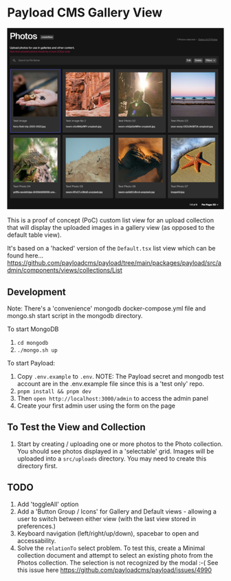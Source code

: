 # Payload CMS Gallery View

![Photo Gallery](photo-gallery-og.jpg)

This is a proof of concept (PoC) custom list view for an upload collection that will display the uploaded images in a gallery view (as opposed to the default table view).

It's based on a 'hacked' version of the `Default.tsx` list view which can be found here...
https://github.com/payloadcms/payload/tree/main/packages/payload/src/admin/components/views/collections/List


## Development

Note: There's a 'convenience' mongodb docker-compose.yml file and mongo.sh start script in the mongodb directory.

To start MongoDB

1. `cd mongodb`
1. `./mongo.sh up`

To start Payload:
1. Copy `.env.example` to `.env`. NOTE: The Payload secret and mongodb test account are in the .env.example file since this is a 'test only' repo.
1. `pnpm install && pnpm dev`
1. Then `open http://localhost:3000/admin` to access the admin panel
1. Create your first admin user using the form on the page

## To Test the View and Collection

1. Start by creating / uploading one or more photos to the Photo collection. You should see photos displayed in a 'selectable' grid. Images will be uploaded into a `src/uploads` directory. You may need to create this directory first.


## TODO

1. Add 'toggleAll' option
1. Add a 'Button Group / Icons' for Gallery and Default views - allowing a user to switch between either view (with the last view stored in preferences.)
1. Keyboard navigation (left/right/up/down), spacebar to open and accessability.
1. Solve the `relationTo` select problem. To test this, create a Minimal collection document and attempt to select an existing photo from the Photos collection. The selection is not recognized by the modal :-( See this issue here https://github.com/payloadcms/payload/issues/4990 


